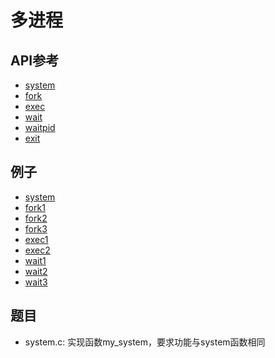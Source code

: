 <head>
<title>多进程</title>
<meta http-equiv="Content-Type" content="text/html; charset=UTF-8">
</head>

# 多进程
## API参考
- [system](api/system.html)
- [fork](api/fork.html)
- [exec](api/exec.html)
- [wait](api/wait.html)
- [waitpid](api/wait.html)
- [exit](api/exit.html)

## 例子
- [system](proc/system.c)
- [fork1](proc/fork1.c)
- [fork2](proc/fork2.c)
- [fork3](proc/fork3.c)
- [exec1](proc/exec1.c)
- [exec2](proc/exec2.c)
- [wait1](proc/wait1.c)
- [wait2](proc/wait2.c)
- [wait3](proc/wait3.c)

## 题目
- system.c: 实现函数my_system，要求功能与system函数相同
